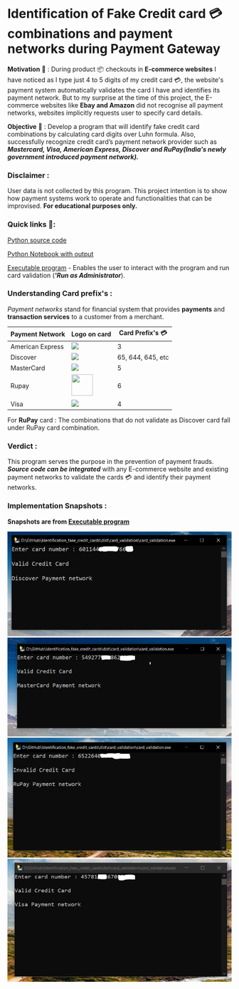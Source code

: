 # Identification of Fake Credit card :credit_card: combinations and payment networks during Payment Gateway
<b>Motivation</b> :thought_balloon: : During product :package: checkouts in <b>E-commerce websites</b> I have noticed as I type just 4 to 5 digits of my credit card :credit_card:, the website's payment system automatically validates the card I have and identifies its payment network. But to my surprise at the time of this project, the E-commerce websites like <b>Ebay and Amazon</b> did not recognise all payment networks, websites implicitly requests user to specify card details.

<b>Objective</b> :dart: : Develop a program that will identify fake credit card combinations by calculating card digits over Luhn formula. Also, successfully recognize credit card’s payment network provider such as <b><i>Mastercard, Visa, American Express, Discover and RuPay(India's newly government introduced payment network).</i></b>

### Disclaimer :
User data is not collected by this program. This project intention is to show how payment systems work to operate and functionalities that can be improvised. <b>For educational purposes only.</b>

### Quick links :link::
[Python source code](https://github.com/yuvaraja402/Identification_fake_credit_cards/blob/master/card_validation.py)

[Python Notebook with output](https://github.com/yuvaraja402/Identification_fake_credit_cards/blob/master/card_validation.ipynb)

[Executable program](https://github.com/yuvaraja402/Identification_fake_credit_cards/blob/master/dist/card_validation/card_validation.exe) - Enables the user to interact with the program and run card validation (<i><b>'Run as Administrator</i></b>).

### Understanding Card prefix's :
<i>Payment networks</i> stand for financial system that provides <b>payments</b> and <b>transaction services</b> to a customer from a merchant.

Payment Network | Logo on card | Card Prefix's :credit_card:
----------------|---------------|-------------------
American Express|<img src="https://img.icons8.com/cotton/48/000000/amex.png">|3
Discover|<img src="https://img.icons8.com/plasticine/48/000000/discover.png">|65, 644, 645, etc
MasterCard|<img src="https://img.icons8.com/color/48/000000/mastercard.png">|5
Rupay|<img src='https://uxwing.com/wp-content/themes/uxwing/download/10-brands-and-social-media/rupay-logo.png' width=48 height=48>|6
Visa|<img src="https://img.icons8.com/dusk/48/000000/visa.png">|4

For <b>RuPay</b> card : The combinations that do not validate as Discover card fall under RuPay card combination.

### Verdict : 
This program serves the purpose in the prevention of payment frauds. <i><b>Source code can be integrated</i></b> with any E-commerce website and existing payment networks to validate the cards :credit_card: and identify their payment networks.

### Implementation Snapshots :
<b>Snapshots are from [Executable program](https://github.com/yuvaraja402/Identification_fake_credit_cards/blob/master/dist/card_validation/card_validation.exe)</b>

<img src = 'https://github.com/yuvaraja402/Identification_fake_credit_cards/blob/master/output%20snapshots/discover.jpg'>
<img src = 'https://github.com/yuvaraja402/Identification_fake_credit_cards/blob/master/output%20snapshots/mastercard.PNG'>
<img src = 'https://github.com/yuvaraja402/Identification_fake_credit_cards/blob/master/output%20snapshots/rupay.PNG'>
<img src = 'https://github.com/yuvaraja402/Identification_fake_credit_cards/blob/master/output%20snapshots/visa.PNG'>

